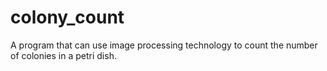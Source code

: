 # colony_count
A program that can use image processing technology to count the number of colonies in a petri dish.
